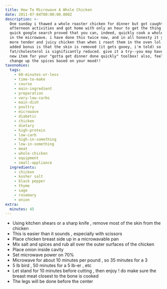 ```yaml
---
title: How To Microwave A Whole Chicken
date: 2011-07-04T00:00:00.000Z
description: >-
  One sunday i thawed a whole roaster chicken for dinner but got caught up in my
  afternoon activities and got home with only an hour to get the thing cooked. a
  quick google search proved that you can, indeed, quickly cook a whole chicken
  in the microwave. i have done this twice now, and in all honesty it yields
  more tender and juicy chicken than when i roast them in the oven lol. another
  added bonus is that the skin is removed (it gets gooey, i'm told) so the
  fat/cholesterol is significantly reduced. give it a try--you may have found a
  new item for your "gotta get dinner done quickly" toolbox! also, feel free to
  change up the spices based on your mood!!
taxonomies:
  tags:
    - 60-minutes-or-less
    - time-to-make
    - course
    - main-ingredient
    - preparation
    - very-low-carbs
    - main-dish
    - poultry
    - microwave
    - diabetic
    - chicken
    - dietary
    - high-protein
    - low-carb
    - high-in-something
    - low-in-something
    - meat
    - whole-chicken
    - equipment
    - small-appliance
  ingredients:
    - chicken
    - kosher salt
    - black pepper
    - thyme
    - sage
    - rosemary
    - onion
extra:
  minutes: 45
---
```

 - Using kitchen shears or a sharp knife , remove most of the skin from the chicken
 - This is easier than it sounds , especially with scissors
 - Place chicken breast side up in a microwavable pan
 - Mix salt and spices and rub all over the outer surfaces of the chicken
 - Place onion inside cavity
 - Set microwave power on 70%
 - Microwave for about 10 minutes per pound , so 35 minutes for a 3
 - 5 lb bird , 50 minutes for a 5 lb-er , etc
 - Let stand for 10 minutes before cutting , then enjoy ! do make sure the breast meat closest to the bone is cooked
 - The legs will be done before the center
